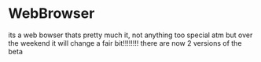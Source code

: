 # WebBrowser
its a web bowser
thats pretty much it, not anything too special atm but over the weekend it will change a fair bit!!!!!!!!
there are now 2 versions of the beta

